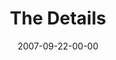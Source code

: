 ---
layout: message
category: message
series: "Love Sex"
title: "The Details"
date: 2007-09-22-00-00
message_id: 466
---